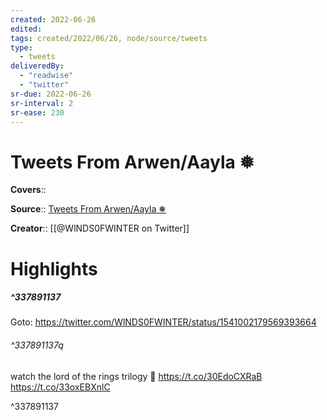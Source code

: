 ```yaml
---
created: 2022-06-26
edited:
tags: created/2022/06/26, node/source/tweets
type: 
  - tweets
deliveredBy: 
  - "readwise"
  - "twitter"
sr-due: 2022-06-26
sr-interval: 2
sr-ease: 230
---
```

# Tweets From Arwen/Aayla ❅

**Covers**:: 

**Source**:: [Tweets From Arwen/Aayla ❅](https://twitter.com/WlNDS0FWINTER)

**Creator**:: [[@WlNDS0FWINTER on Twitter]]

# Highlights
##### ^337891137


Goto: https://twitter.com/WlNDS0FWINTER/status/1541002179569393664  

###### ^337891137q

watch the lord of the rings trilogy 🙏 https://t.co/30EdoCXRaB https://t.co/33oxEBXnlC 

^337891137

